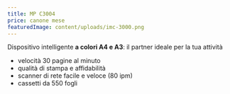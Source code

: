 ```yaml
---
title: MP C3004
price: canone mese
featuredImage: content/uploads/imc-3000.png
---
```

Dispositivo intelligente **a colori A4 e A3**: il partner ideale per la tua attività

* velocità 30 pagine al minuto
* qualità di stampa e affidabilità 
* scanner di rete facile e veloce (80 ipm)
* cassetti da 550 fogli